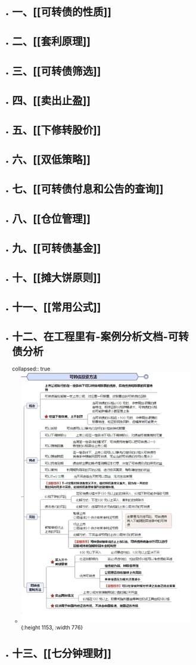 - # 一、[[可转债的性质]]
- # 二、[[套利原理]]
- # 三、[[可转债筛选]]
- # 四、[[卖出止盈]]
- # 五、[[下修转股价]]
- # 六、[[双低策略]]
- # 七、[[可转债付息和公告的查询]]
- # 八、[[仓位管理]]
- # 九、[[可转债基金]]
- # 十、[[摊大饼原则]]
- # 十一、[[常用公式]]
- # 十二、在工程里有-案例分析文档-可转债分析
  collapsed:: true
	- ![image.png](../assets/image_1669085328837_0.png){:height 1153, :width 776}
- # 十三、[[七分钟理财]]
